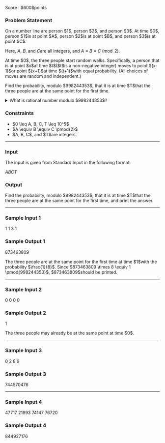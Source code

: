 
<div>

<span>

<span>

<p>
Score : $600$points
</p>

<div>

<section>

### **Problem Statement**

<p>
On a number line are person $1$, person $2$, and person $3$.  At time $0$, person $1$is at point $A$, person $2$is at point $B$, and person $3$is at point $C$.

Here, $A$, $B$, and $C$are all integers, and $A \equiv B \equiv C \pmod{2}$.  
</p>

<p>
At time $0$, the three people start random walks.  Specifically, a person that is at point $x$at time $t$($t$is a non-negative integer) moves to point $(x-1)$or point $(x+1)$at time $(t+1)$with equal probability.  (All choices of moves are random and independent.)
</p>

<p>
Find the probability, modulo $998244353$, that it is at time $T$that the three people are at the same point for the first time.
</p>

<details>

<summary>
What is rational number modulo $998244353$?
</summary>
We can prove that the sought probability is always a rational number.  
Moreover, under the Constraints of this problem, when the value is represented as $\frac{P}{Q}$by two coprime integers $P$and $Q$, we can prove that there is a unique integer $R$such that $R \times Q \equiv P\pmod{998244353}$and $0 \leq R \lt 998244353$.  Find such $R$.


</details>

</section>

</div>

<div>

<section>

### **Constraints**

<ul>

<li>
$0 \leq A, B, C, T \leq 10^5$
</li>

<li>
$A \equiv B \equiv C \pmod{2}$
</li>

<li>
$A, B, C$, and $T$are integers.
</li>

</ul>

</section>

</div>

---

<div>

<div>

<section>

### **Input**

<p>
The input is given from Standard Input in the following format:
</p>

<div>

$A$$B$$C$$T$
</div>

</section>

</div>

<div>

<section>

### **Output**

<p>
Find the probability, modulo $998244353$, that it is at time $T$that the three people are at the same point for the first time, and print the answer.
</p>

</section>

</div>

</div>

---

<div>

<section>

### **Sample Input 1**

<div>

1 1 3 1

</div>

</section>

</div>

<div>

<section>

### **Sample Output 1**

<div>

873463809

</div>

<p>
The three people are at the same point for the first time at time $1$with the probability $\frac{1}{8}$.  Since $873463809 \times 8 \equiv 1 \pmod{998244353}$, $873463809$should be printed.
</p>

</section>

</div>

---

<div>

<section>

### **Sample Input 2**

<div>

0 0 0 0

</div>

</section>

</div>

<div>

<section>

### **Sample Output 2**

<div>

1

</div>

<p>
The three people may already be at the same point at time $0$.
</p>

</section>

</div>

---

<div>

<section>

### **Sample Input 3**

<div>

0 2 8 9

</div>

</section>

</div>

<div>

<section>

### **Sample Output 3**

<div>

744570476

</div>

</section>

</div>

---

<div>

<section>

### **Sample Input 4**

<div>

47717 21993 74147 76720

</div>

</section>

</div>

<div>

<section>

### **Sample Output 4**

<div>

844927176

</div>

</section>

</div>

</span>

</span>

</div>
